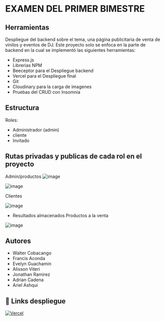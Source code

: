
#  EXAMEN DEL PRIMER BIMESTRE








## Herramientas
Despliegue del backend sobre el tema, una página publicitaria de venta de vinilos y eventos de DJ. Este proyecto solo se enfoca en la parte de backend en la cual se implementó las siguientes herramientas:
- Express.js
- Librerias NPM
- Beeceptor para el Despliegue backend
- Vercel para el Despliegue final
- Git
- Cloudinary para la carga de imagenes 
- Pruebas del CRUD con Insomnia


## Estructura

Roles:

- Administrador (admin)
- cliente
- Invitado 

## Rutas privadas y publicas de cada rol en el proyecto 

Admin/productos
![image](https://github.com/user-attachments/assets/c09f55b6-0bf2-4282-8a23-6cfb594aa305)

![image](https://github.com/user-attachments/assets/26365b3b-82dc-4b25-9295-92b6ffb83c44)


Clientes

![image](https://github.com/user-attachments/assets/62d4e006-205f-48d4-812b-dbb7e2851f65)



- Resultados almacenados 
Productos a la venta

![image](https://github.com/user-attachments/assets/a7f64d7a-b19d-41c3-bbc8-622234a5d056)


## Autores

- Walter Cobacango
- Francis Aconda
- Evelyn Guachamin
- Alisson Viteri
- Jonathan Ramirez
- Adrian Cadena
- Ariel Ashqui
## 🔗 Links despliegue
[![Vercel](https://img.shields.io/badge/my_portfolio-000?style=for-the-badge&logo=ko-fi&logoColor=white)](https://examen-2-dun.vercel.app/)


